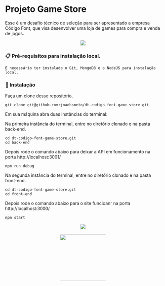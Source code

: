 # Projeto Game Store

Esse é um desafio técnico de seleção para ser apresentado a empresa Código Font, que visa desenvolver uma loja de games para compra e venda de jogos.

<div align="center">
  <img src="https://im3.ezgif.com/tmp/ezgif-3-e868a7ed56.gif" />
</div>

### 📋 Pré-requisitos para instalação local.

```
É necessário ter instalado o Git, MongoDB e o NodeJS para instalação local.
```

### 🔧 Instalação

Faça um clone desse repositório.

```
git clone git@github.com:joaohsneto/dt-codigo-font-game-store.git
```

Em sua máquina abra duas instâncias do terminal:

Na primeira instância do terminal, entre no diretório clonado e na pasta back-end.

```
cd dt-codigo-font-game-store.git
cd back-end
```

Depois rode o comando abaixo para deixar a API em funcionamento na porta http://localhost:3001/

```
npm run debug
```

Na segunda instância do terminal, entre no diretório clonado e na pasta front-end.

```
cd dt-codigo-font-game-store.git
cd front-end
```

Depois rode o comando abaixo para o site funcioanr na porta http://localhost:3000/

```
npm start
```

<div align="center">
  <img src="https://im3.ezgif.com/tmp/ezgif-3-3f670457c9.gif" />
</div>
<br>
<div align="center">
  <img src="https://im6.ezgif.com/tmp/ezgif-6-a664de4d55.gif" width="150px"/>
</div>
